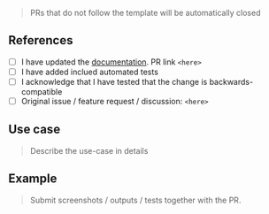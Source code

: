 > PRs that do not follow the template will be automatically closed

## References

- [ ] I have updated the [documentation](https://github.com/sorry-cypress/gitbook). PR link `<here>`
- [ ] I have added inclued automated tests
- [ ] I acknowledge that I have tested that the change is backwards-compatible
- [ ] Original issue / feature request / discussion: `<here>`

## Use case

> Describe the use-case in details

## Example

> Submit screenshots / outputs / tests together with the PR.
